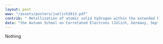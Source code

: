 ```yaml
---
layout: post
www: "/assets/posters/juelich2013.pdf"
contrib: " Metallization of atomic solid hydrogen within the extended Hubbard model "
data: "the Autumn School on Correlated Electrons (Jülich, Germany, September 23, 2013) "
---
```

Nothing

